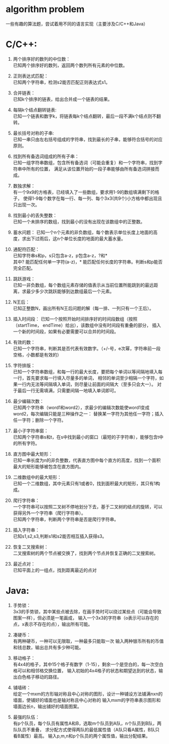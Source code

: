 # algorithm problem
一些有趣的算法题，尝试着用不同的语言实现（主要涉及C/C++和Java）

# C/C++:
1. 两个排序好的数列的中位数：  
已知两个排序好的数列，返回两个数列所有元素的中位数。

2. 正则表达式匹配：  
已知两个字符串，检测s2能否匹配正则表达式s1。

3. 合并链表：  
已知k个排序的链表，给出合并成一个链表的结果。  

4. 每隔k个结点翻转链表:  
已知一个链表和数字k，将链表每k个结点翻转，最后一段不满k个结点则不翻转。

5. 最长括号对称的子串:  
已知一串只由左右括号组成的字符串，找到最长的子串，能够符合括号的对应原则。

6. 找到所有备选词组成的所有子串：  
已知一组字符串数组，包含所有备选词（可能会重复）和一个字符串，找到字符串中所有的位置，
满足从该位置开始的一段子串能够由所有备选词拼接而成。

7. 数独求解：  
有一个9x9的方格表，已经填入了一些数组，要求用1-9的数组填满剩下的格子，
使得1-9每个数字在每一行、每一列、每个3x3(共9个)小方格中都出现且只出现一次。

8. 找到最小的丢失整数：  
已知一个未排序的数组，找到最小的没有出现在该数组中的正整数。

9. 蓄水问题：
已知一个n个元素的非负数组，每个数表示单位长度上地面的高度，求出下过雨后，这n个单位长度的地面的最大蓄水量。  

10. 通配符匹配：  
已知字符串s和p，s只包含a-z，p包含a-z，?和*  
其中? 能匹配任何单一字符(a-z)，* 能匹配任何长度的字符串。判断s和p能否完全匹配。

11. 跳跃游戏：  
已知一非负数组，每个数组元素存储的值表示从当前位置所能跳到的最远距离，求最少多少次跳跃能够到达数组最后一个元素。  

12. N王后：  
已知正整数N，画出所有N王后问题的解（每一排、一列只有一个王后）。  

13. 插入时间段：
已知一个按照开始时间排序好的时间段数组（按照（startTime， endTime）给出），该数组中没有时间段有重叠的部分，
插入一个新的时间段，如果有必要需要可以合并的时间段。

14. 有效的数：  
已知一个字符串，判断其是否代表有效数字。（+/-号，e次幂，字符串前一段空格，小数都是有效的）

15. 字符排版：  
已知一个字符串数组，和每一行的最大长度，要把每个单词以等间隔地填入每一行，首先要求每一行填入尽量多的单词，
相邻的单词至少相隔一个字符，如果一行内无法等间隔填入单词，则尽量让前面的间隔大（至多只会大一）。
对于最后一行无需填满，只需要间隔一地填入单词即可。

16. 最少编辑次数：  
已知两个字符串（word1和word2），求最少的编辑次数能使word1变成word2，每次编辑只能是三种操作之一：
替换某一字符为其他任一字符；插入任一字符；删除一个字符。

17. 最小子字符串窗：  
已知两个字符串s和t，在s中找到最小的窗口（最短的子字符串），能够包含t中的所有字符。

18. 直方图中最大矩形：  
已知一串长度为n的非负整数，代表直方图中每个直方的高度，找到一个面积最大的矩形能够被包含在直方图内。  

19. 二维数组中的最大矩形：  
已知一个二维数组，其中元素只有1或者0，找到面积最大的矩形，其只有1构成。

20. 爬行字符串：    
一个字符串可以按照二叉树不停地划分下去，基于二叉树的结点的旋转，可以获得另外一个字符串（爬行字符串）。  
已知两个字符串，判断两个字符串是否是爬行字符串。  

21. 插入字符串：  
已知s1,s2,s3,判断s1和s2能否相互插入获得s3。

22. 恢复二叉搜索树：  
二叉搜索树的两个节点被交换了，找到两个节点并恢复正确的二叉搜索树。

23. 最近点对：  
已知平面上的一组点，找到距离最近的点对

# Java:  
1. 手势锁：  
3x3的手势锁，其中某些点被去除，在画手势时可以绕过某些点（可能会导致图案一样），但必须是一笔画成，
输入一个3x3的字符串（o表示可以存在的点，x表示不存在的点），输出所有可能。

2. 凑硬币：  
有两种硬币，一种可以无限取，一种最多只能取一次
输入两种银币所有的币值和钱总数，输出总共有多少种可能。

3. 移动格子：  
有4x4的格子，其中15个格子有数字（1-15），剩余一个是空白的，每一次空白格可以和相邻格交换位置，
输入初始的4x4格子的状态和期望达到的状态，输出白色格子移动的路径。

4. 铺墙砖：  
给定一个mxm的方形轴对称且中心对称的图形，设计一种铺设方法铺满nxn的墙面，使铺好的墙面也是轴对称且中心对称的
输入mxm的字符串表示图形和墙面边长n，输出铺好的墙面图案。

5. 最强的队伍：  
有p个队员，每个队员有属性A和B，选取m个队员到A队，n个队员到B队，两队队员不重叠，
求分配方式使得两队的最低属性值（A队只看A属性，B队只看B属性）最高。
输入p,m,n和p个队员的两个属性值，输出分配结果。
